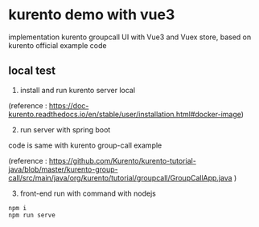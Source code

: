 # kurento demo with vue3

implementation kurento groupcall UI with Vue3 and Vuex store, based on kurento official example code

## local test

1. install and run kurento server local

(reference : https://doc-kurento.readthedocs.io/en/stable/user/installation.html#docker-image)


2. run server with spring boot

code is same with kurento group-call example

(reference : https://github.com/Kurento/kurento-tutorial-java/blob/master/kurento-group-call/src/main/java/org/kurento/tutorial/groupcall/GroupCallApp.java )

3. front-end run with command with nodejs

```
npm i
npm run serve
```
